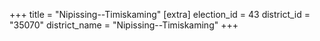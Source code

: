 +++
title = "Nipissing--Timiskaming"
[extra]
election_id = 43
district_id = "35070"
district_name = "Nipissing--Timiskaming"
+++
